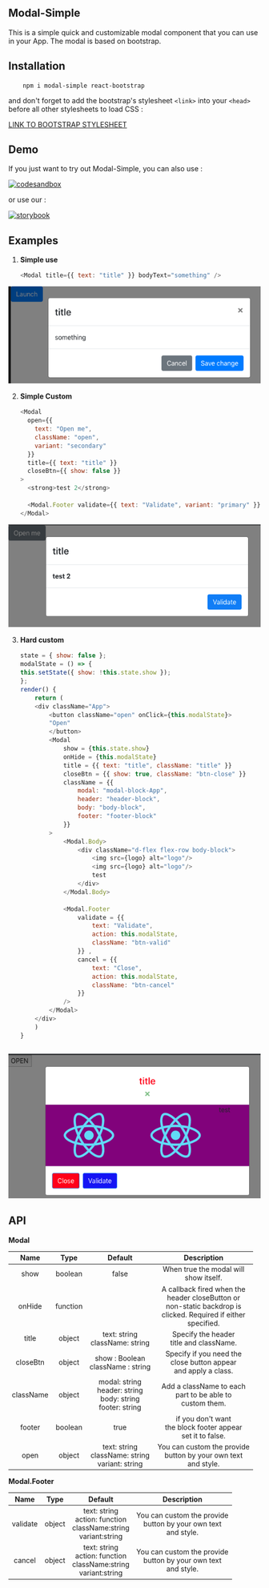 ## Modal-Simple

This is a simple quick and customizable modal component that you can use in your App.
The modal is based on bootstrap.

## Installation

```
    npm i modal-simple react-bootstrap 
```

and don't forget to add the bootstrap's stylesheet `<link>` into your `<head>` before all other stylesheets to load CSS :

[LINK TO BOOTSTRAP STYLESHEET](https://getbootstrap.com/docs/4.3/getting-started/introduction/)

## Demo

<p>If you just want to try out Modal-Simple, you can also use :</p>

<a href="https://codesandbox.io/s/modalsimple-dsm09 "><img src="https://codesandbox.io/static/img/play-codesandbox.svg" alt="codesandbox"/></a>

<p>or use our :</p><a href="https://veensy.github.io/Modal-Simple/"><img src="https://storybook.js.org/images/logos/logo-storybook.svg" alt="storybook"/></a>

## Examples

1.  **Simple use**


    ```javascript
    <Modal title={{ text: "title" }} bodyText="something" />
    ```

![exempl-1](https://raw.githubusercontent.com/veensy/Modal-Simple/master/public/images/modal-1.png)

2.  **Simple Custom**

    ```javascript
    <Modal
      open={{
        text: "Open me",
        className: "open",
        variant: "secondary"
      }}
      title={{ text: "title" }}
      closeBtn={{ show: false }}
    >
      <strong>test 2</strong>

      <Modal.Footer validate={{ text: "Validate", variant: "primary" }} />
    </Modal>
    ```

![exemple-2](https://raw.githubusercontent.com/veensy/Modal-Simple/master/public/images/modal-2.png)

3.  **Hard custom**

    ```javascript
    state = { show: false };
    modalState = () => {
    this.setState({ show: !this.state.show });
    };
    render() {
        return (
        <div className="App">
            <button className="open" onClick={this.modalState}>
            "Open"
            </button>
            <Modal
                show = {this.state.show}
                onHide = {this.modalState}
                title = {{ text: "title", className: "title" }}
                closeBtn = {{ show: true, className: "btn-close" }}
                className = {{
                    modal: "modal-block-App",
                    header: "header-block",
                    body: "body-block",
                    footer: "footer-block"
                }}
            >
                <Modal.Body>
                    <div className="d-flex flex-row body-block">
                        <img src={logo} alt="logo"/>
                        <img src={logo} alt="logo"/>
                        test
                    </div>
                </Modal.Body>

                <Modal.Footer
                    validate = {{
                        text: "Validate",
                        action: this.modalState,
                        className: "btn-valid"
                    }} ,
                    cancel = {{
                        text: "Close",
                        action: this.modalState,
                        className: "btn-cancel"
                    }}
                />
            </Modal>
        </div>
        )
    }
    ```


    ```

![exemple-3](https://raw.githubusercontent.com/veensy/Modal-Simple/master/public/images/modal-3.png)

## API

**Modal**

|   Name    |   Type   |                                Default                                |                                                         Description                                                          |
| :-------: | :------: | :-------------------------------------------------------------------: | :--------------------------------------------------------------------------------------------------------------------------: |
|   show    | boolean  |                                 false                                 |                                           When true the modal will<br>show itself.                                           |
|  onHide   | function |                                                                       | A callback fired when the<br>header closeButton or <br>non-static backdrop is <br>clicked. Required if either<br> specified. |
|   title   |  object  |                  text: string <br>className: string                   |                                         Specify the header<br> title and className.                                          |
| closeBtn  |  object  |                 show : Boolean <br>className : string                 |                           Specify if you need the <br> close button appear <br>and apply a class.                            |
| className |  object  | modal: string<br>header: string<br>body: string<br>footer: string<br> |                               Add a className to each<br> part to be able to <br>custom them.                                |
|  footer   | boolean  |                                 true                                  |                              if you don't want<br> the block footer appear<br> set it to false.                              |
|   open    |  object  |         text: string <br>className: string<br>variant: string         |                            You can custom the provide<br> button by your own text<br> and style.                             |

**Modal.Footer**

|   Name   |  Type  |                                 Default                                 |                              Description                              |
| :------: | :----: | :---------------------------------------------------------------------: | :-------------------------------------------------------------------: |
| validate | object | text: string<br> action: function<br>className:string<br>variant:string | You can custom the provide<br> button by your own text<br> and style. |
|  cancel  | object | text: string<br> action: function<br>className:string<br>variant:string | You can custom the provide<br> button by your own text<br> and style. |
